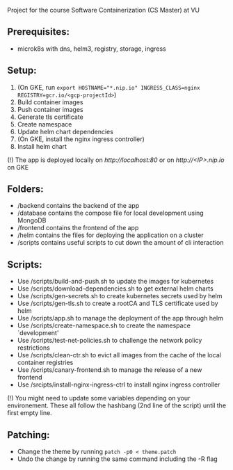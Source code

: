 Project for the course Software Containerization (CS Master) at VU

## Prerequisites:
 - microk8s with dns, helm3, registry, storage, ingress

## Setup:
 1. (On GKE, run `export HOSTNAME="*.nip.io" INGRESS_CLASS=nginx REGISTRY=gcr.io/<gcp-projectId>`)
 2. Build container images
 3. Push container images
 4. Generate tls certificate
 5. Create namespace
 6. Update helm chart dependencies
 7. (On GKE, install the nginx ingress controller)
 8. Install helm chart
 
 (!) The app is deployed locally on _http://<!-- prevent auto generated link -->localhost:80_ or on _http://\<IP\>.nip.io_ on GKE 

## Folders:
 - /backend contains the backend of the app
 - /database contains the compose file for local development using MongoDB
 - /frontend contains the frontend of the app
 - /helm contains the files for deploying the application on a cluster
 - /scripts contains useful scripts to cut down the amount of cli interaction

## Scripts:
 - Use /scripts/build-and-push.sh to update the images for kubernetes
 - Use /scripts/download-dependencies.sh to get external helm charts
 - Use /scripts/gen-secrets.sh to create kubernetes secrets used by helm
 - Use /scripts/gen-tls.sh to create a rootCA and TLS certificate used by helm
 - Use /scripts/app.sh to manage the deployment of the app through helm
 - Use /scripts/create-namespace.sh to create the namespace `development'
 - Use /scripts/test-net-policies.sh to challenge the network policy restrictions
 - Use /scripts/clean-ctr.sh to evict all images from the cache of the local container registries
 - Use /scripts/canary-frontend.sh to manage the release of a new frontend
 - Use /srcipts/install-nginx-ingress-ctrl to install nginx ingress controller

 (!) You might need to update some variables depending on your environement.
     These all follow the hashbang (2nd line of the script) until the first empty line.

## Patching:
 - Change the theme by running `patch -p0 < theme.patch`
 - Undo the change by running the same command including the -R flag
